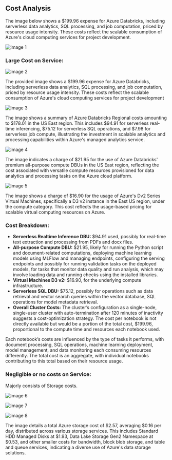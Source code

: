 ## Cost Analysis

The image below shows a $199.96 expense for Azure Databricks, including serverless data analytics, SQL processing, and job computation, priced by resource usage intensity. These costs reflect the scalable consumption of Azure's cloud computing services for project development.

![image 1](https://github.com/Ayush-Patel-10/RAG-using-Azure-Databricks-CI-CD/assets/127258950/2561ecd9-a1cc-414f-8dc9-54657d3b9b29)

### Large Cost on Service:

![image 2](https://github.com/Ayush-Patel-10/RAG-using-Azure-Databricks-CI-CD/assets/127258950/d2831dc8-493b-40c4-ab6c-a62a5c1aec3f)

The provided image shows a $199.96 expense for Azure Databricks, including serverless data analytics, SQL processing, and job computation, priced by resource usage intensity. These costs reflect the scalable consumption of Azure's cloud computing services for project development

![image 3](https://github.com/Ayush-Patel-10/RAG-using-Azure-Databricks-CI-CD/assets/127258950/b7d45e1d-a34f-439a-8c52-cc753a9f8127)

The image shows a summary of Azure Databricks Regional costs amounting to $178.01 in the US East region. This includes $94.91 for serverless real-time inferencing, $75.12 for serverless SQL operations, and $7.98 for serverless job compute, illustrating the investment in scalable analytics and processing capabilities within Azure's managed analytics service.

![image 4](https://github.com/Ayush-Patel-10/RAG-using-Azure-Databricks-CI-CD/assets/127258950/455ab79b-7613-4272-b4ad-94ade2ff9c54)

The image indicates a charge of $21.95 for the use of Azure Databricks' premium all-purpose compute DBUs in the US East region, reflecting the cost associated with versatile compute resources provisioned for data analytics and processing tasks on the Azure cloud platform.

![image 5](https://github.com/Ayush-Patel-10/RAG-using-Azure-Databricks-CI-CD/assets/127258950/4a329180-4091-4337-a2b2-00992d295628)

The image shows a charge of $16.90 for the usage of Azure's Dv2 Series Virtual Machines, specifically a D3 v2 instance in the East US region, under the compute category. This cost reflects the usage-based pricing for scalable virtual computing resources on Azure.

### Cost Breakdown:

- **Serverless Realtime Inference DBU:** $94.91 used, possibly for real-time text extraction and processing from PDFs and docx files.
- **All-purpose Compute DBU:** $21.95, likely for running the Python script and document-related computations, deploying machine learning models using MLFlow and managing endpoints, configuring the serving endpoints and possibly for running validation tasks on the deployed models, for tasks that monitor data quality and run analysis, which may involve loading data and running checks using the installed libraries.
-   **Virtual Machines D3 v2:** $16.90, for the underlying compute infrastructure.
-   **Serverless SQL DBU:** $75.12, possibly for operations such as data retrieval and vector search queries within the vector database, SQL operations for model metadata retrieval.
-   **Overall Cluster Costs:** The cluster’s configuration as a single-node, single-user cluster with auto-termination after 120 minutes of inactivity suggests a cost-optimization strategy. The cost per notebook is not directly available but would be a portion of the total cost, $199.96, proportional to the compute time and resources each notebook used.

Each notebook’s costs are influenced by the type of tasks it performs, with document processing, SQL operations, machine learning deployment, model management, and data monitoring each consuming resources differently. The total cost is an aggregate, with individual notebooks contributing to this total based on their resource usage.

### Negligible or no costs on Service:

Majorly consists of Storage costs.

![image 6](https://github.com/Ayush-Patel-10/RAG-using-Azure-Databricks-CI-CD/assets/127258950/07ff924a-6d3a-4ae7-b50d-73fc966eefb6)

![image 7](https://github.com/Ayush-Patel-10/RAG-using-Azure-Databricks-CI-CD/assets/127258950/f6812752-21b6-4d62-9420-3ba341397b61)

![image 8](https://github.com/Ayush-Patel-10/RAG-using-Azure-Databricks-CI-CD/assets/127258950/4ca91060-6fca-44ec-ae7b-a701aae506b3)

The image details a total Azure storage cost of $2.57, averaging $0.16 per day, distributed across various storage services. This includes Standard HDD Managed Disks at $1.93, Data Lake Storage Gen2 Namespace at $0.53, and other smaller costs for bandwidth, block blob storage, and table and queue services, indicating a diverse use of Azure's data storage solutions.
